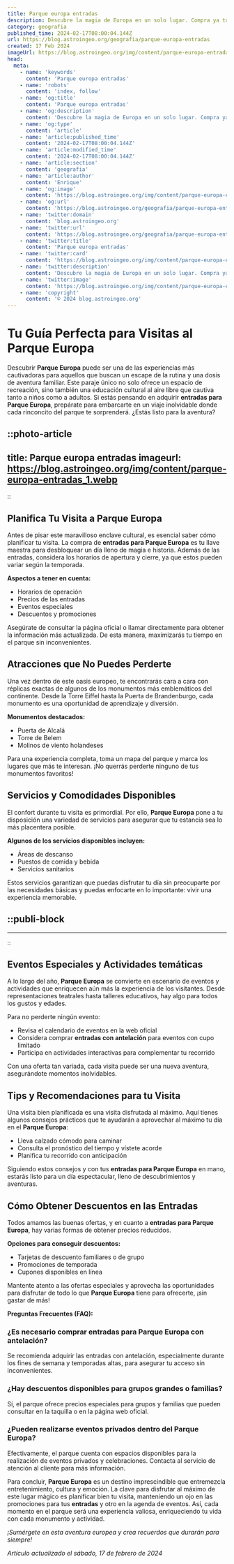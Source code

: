```yaml
---
title: Parque europa entradas
description: Descubre la magia de Europa en un solo lugar. Compra ya tus entradas para el Parque Europa y vive una experiencia cultural única e inolvidable.
category: geografia
published_time: 2024-02-17T08:00:04.144Z
url: https://blog.astroingeo.org/geografia/parque-europa-entradas
created: 17 Feb 2024
imageUrl: https://blog.astroingeo.org/img/content/parque-europa-entradas_1.webp
head:
  meta:
    - name: 'keywords'
      content: 'Parque europa entradas'
    - name: 'robots'
      content: 'index, follow'
    - name: 'og:title'
      content: 'Parque europa entradas'
    - name: 'og:description'
      content: 'Descubre la magia de Europa en un solo lugar. Compra ya tus entradas para el Parque Europa y vive una experiencia cultural única e inolvidable.'
    - name: 'og:type'
      content: 'article'
    - name: 'article:published_time'
      content: '2024-02-17T08:00:04.144Z'
    - name: 'article:modified_time'
      content: '2024-02-17T08:00:04.144Z'
    - name: 'article:section'
      content: 'geografia'
    - name: 'article:author'
      content: 'Enrique'
    - name: 'og:image'
      content: 'https://blog.astroingeo.org/img/content/parque-europa-entradas_1.webp'
    - name: 'og:url'
      content: 'https://blog.astroingeo.org/geografia/parque-europa-entradas'
    - name: 'twitter:domain'
      content: 'blog.astroingeo.org'
    - name: 'twitter:url'
      content: 'https://blog.astroingeo.org/geografia/parque-europa-entradas'
    - name: 'twitter:title'
      content: 'Parque europa entradas'
    - name: 'twitter:card'
      content: 'https://blog.astroingeo.org/img/content/parque-europa-entradas_1.webp'
    - name: 'twitter:description'
      content: 'Descubre la magia de Europa en un solo lugar. Compra ya tus entradas para el Parque Europa y vive una experiencia cultural única e inolvidable.'
    - name: 'twitter:image'
      content: 'https://blog.astroingeo.org/img/content/parque-europa-entradas_1.webp'
    - name: 'copyright'
      content: '© 2024 blog.astroingeo.org'
---
```

# Tu Guía Perfecta para Visitas al Parque Europa

Descubrir **Parque Europa** puede ser una de las experiencias más cautivadoras para aquellos que buscan un escape de la rutina y una dosis de aventura familiar. Este paraje único no solo ofrece un espacio de recreación, sino también una educación cultural al aire libre que cautiva tanto a niños como a adultos. Si estás pensando en adquirir **entradas para Parque Europa**, prepárate para embarcarte en un viaje inolvidable donde cada rinconcito del parque te sorprenderá. ¿Estás listo para la aventura?


::photo-article
---
title: Parque europa entradas
imageurl: https://blog.astroingeo.org/img/content/parque-europa-entradas_1.webp
---
::


## Planifica Tu Visita a Parque Europa

Antes de pisar este maravilloso enclave cultural, es esencial saber cómo planificar tu visita. La compra de **entradas para Parque Europa** es tu llave maestra para desbloquear un día lleno de magia e historia. Además de las entradas, considera los horarios de apertura y cierre, ya que estos pueden variar según la temporada.

**Aspectos a tener en cuenta:**

- Horarios de operación
- Precios de las entradas
- Eventos especiales
- Descuentos y promociones

Asegúrate de consultar la página oficial o llamar directamente para obtener la información más actualizada. De esta manera, maximizarás tu tiempo en el parque sin inconvenientes.

## Atracciones que No Puedes Perderte

Una vez dentro de este oasis europeo, te encontrarás cara a cara con réplicas exactas de algunos de los monumentos más emblemáticos del continente. Desde la Torre Eiffel hasta la Puerta de Brandenburgo, cada monumento es una oportunidad de aprendizaje y diversión.

**Monumentos destacados:**

- Puerta de Alcalá
- Torre de Belem
- Molinos de viento holandeses

Para una experiencia completa, toma un mapa del parque y marca los lugares que más te interesan. ¡No querrás perderte ninguno de tus monumentos favoritos!

## Servicios y Comodidades Disponibles

El confort durante tu visita es primordial. Por ello, **Parque Europa** pone a tu disposición una variedad de servicios para asegurar que tu estancia sea lo más placentera posible.

**Algunos de los servicios disponibles incluyen:**

- Áreas de descanso
- Puestos de comida y bebida
- Servicios sanitarios

Estos servicios garantizan que puedas disfrutar tu día sin preocuparte por las necesidades básicas y puedas enfocarte en lo importante: vivir una experiencia memorable.


  ::publi-block
  ---
  ---
  ::
  
  
## Eventos Especiales y Actividades temáticas

A lo largo del año, **Parque Europa** se convierte en escenario de eventos y actividades que enriquecen aún más la experiencia de los visitantes. Desde representaciones teatrales hasta talleres educativos, hay algo para todos los gustos y edades.

Para no perderte ningún evento:

- Revisa el calendario de eventos en la web oficial
- Considera comprar **entradas con antelación** para eventos con cupo limitado
- Participa en actividades interactivas para complementar tu recorrido

Con una oferta tan variada, cada visita puede ser una nueva aventura, asegurándote momentos inolvidables.

## Tips y Recomendaciones para tu Visita

Una visita bien planificada es una visita disfrutada al máximo. Aquí tienes algunos consejos prácticos que te ayudarán a aprovechar al máximo tu día en el **Parque Europa**:

- Lleva calzado cómodo para caminar
- Consulta el pronóstico del tiempo y vístete acorde
- Planifica tu recorrido con anticipación

Siguiendo estos consejos y con tus **entradas para Parque Europa** en mano, estarás listo para un día espectacular, lleno de descubrimientos y aventuras.

## Cómo Obtener Descuentos en las Entradas

Todos amamos las buenas ofertas, y en cuanto a **entradas para Parque Europa**, hay varias formas de obtener precios reducidos.

**Opciones para conseguir descuentos:**

- Tarjetas de descuento familiares o de grupo
- Promociones de temporada
- Cupones disponibles en línea

Mantente atento a las ofertas especiales y aprovecha las oportunidades para disfrutar de todo lo que **Parque Europa** tiene para ofrecerte, ¡sin gastar de más!

**Preguntas Frecuentes (FAQ):**

### ¿Es necesario comprar entradas para Parque Europa con antelación?

Se recomienda adquirir las entradas con antelación, especialmente durante los fines de semana y temporadas altas, para asegurar tu acceso sin inconvenientes.

### ¿Hay descuentos disponibles para grupos grandes o familias?

Sí, el parque ofrece precios especiales para grupos y familias que pueden consultar en la taquilla o en la página web oficial.

### ¿Pueden realizarse eventos privados dentro del Parque Europa?

Efectivamente, el parque cuenta con espacios disponibles para la realización de eventos privados y celebraciones. Contacta al servicio de atención al cliente para más información.

Para concluir, **Parque Europa** es un destino imprescindible que entremezcla entretenimiento, cultura y emoción. La clave para disfrutar al máximo de este lugar mágico es planificar bien tu visita, manteniendo un ojo en las promociones para tus **entradas** y otro en la agenda de eventos. Así, cada momento en el parque será una experiencia valiosa, enriqueciendo tu vida con cada monumento y actividad.

*¡Sumérgete en esta aventura europea y crea recuerdos que durarán para siempre!*

_Artículo actualizado el sábado, 17 de febrero de 2024_